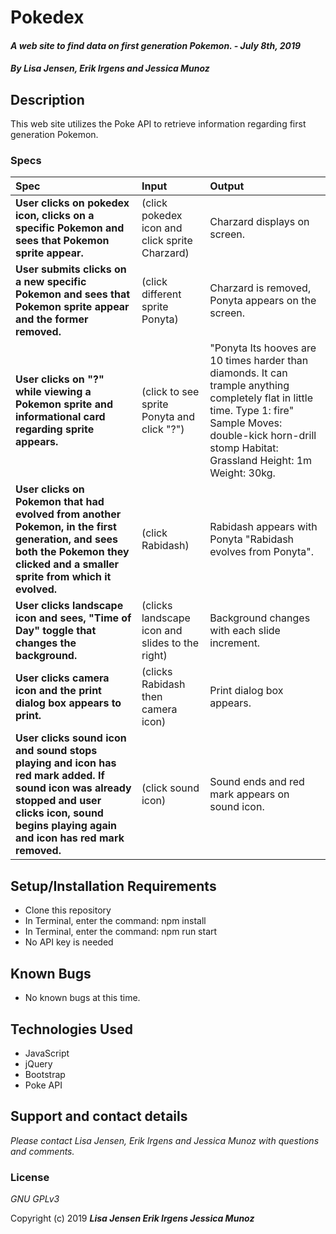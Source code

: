 # Pokedex

#### _A web site to find data on first generation Pokemon. - July 8th, 2019_

#### _By **Lisa Jensen, Erik Irgens and Jessica Munoz**_

## Description

This web site utilizes the Poke API to retrieve information regarding first generation Pokemon.

### Specs
| Spec | Input | Output |
| :-------------     | :------------- | :------------- |
| **User clicks on pokedex icon, clicks on a specific Pokemon and sees that Pokemon sprite appear.** | (click pokedex icon and click sprite Charzard) | Charzard displays on screen. |
| **User submits clicks on a new specific Pokemon and sees that Pokemon sprite appear and the former removed.** | (click different sprite Ponyta) | Charzard is removed, Ponyta appears on the screen. |
| **User clicks on "?" while viewing a Pokemon sprite and informational card regarding sprite appears.** | (click to see sprite Ponyta and click "?") | "Ponyta Its hooves are 10 times harder than diamonds. It can trample anything completely flat in little time. Type 1: fire" Sample Moves: double-kick horn-drill stomp Habitat: Grassland Height: 1m Weight: 30kg. |
| **User clicks on Pokemon that had evolved from another Pokemon, in the first generation, and sees both the Pokemon they clicked and a smaller sprite from which it evolved.** | (click Rabidash) | Rabidash appears with Ponyta "Rabidash evolves from Ponyta". |
| **User clicks landscape icon and sees, "Time of Day" toggle that changes the background.** | (clicks landscape icon and slides to the right) | Background changes with each slide increment. |
| **User clicks camera icon and the print dialog box appears to print.** | (clicks Rabidash then camera icon) | Print dialog box appears. |
| **User clicks sound icon and sound stops playing and icon has red mark added. If sound icon was already stopped and user clicks icon, sound begins playing again and icon has red mark removed.** | (click sound icon) | Sound ends and red mark appears on sound icon. |


## Setup/Installation Requirements

* Clone this repository
* In Terminal, enter the command: npm install
* In Terminal, enter the command: npm run start
* No API key is needed

## Known Bugs
* No known bugs at this time.

## Technologies Used
* JavaScript
* jQuery
* Bootstrap
* Poke API

## Support and contact details

_Please contact Lisa Jensen, Erik Irgens and Jessica Munoz with questions and comments._

### License

*GNU GPLv3*

Copyright (c) 2019 **_Lisa Jensen Erik Irgens Jessica Munoz_**
